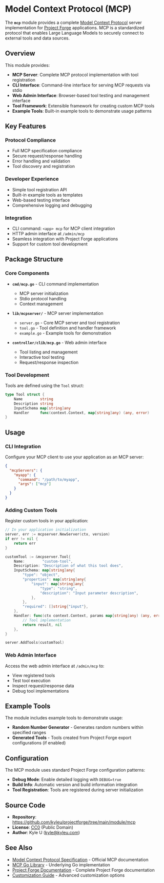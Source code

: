 # Model Context Protocol (MCP)

The **`mcp`** module provides a complete [Model Context Protocol](https://modelcontextprotocol.io) server implementation for [Project Forge](https://projectforge.dev) applications. MCP is a standardized protocol that enables Large Language Models to securely connect to external tools and data sources.

## Overview

This module provides:

- **MCP Server**: Complete MCP protocol implementation with tool registration
- **CLI Interface**: Command-line interface for serving MCP requests via stdio
- **Web Admin Interface**: Browser-based tool testing and management interface
- **Tool Framework**: Extensible framework for creating custom MCP tools
- **Example Tools**: Built-in example tools to demonstrate usage patterns

## Key Features

### Protocol Compliance

- Full MCP specification compliance
- Secure request/response handling
- Error handling and validation
- Tool discovery and registration

### Developer Experience

- Simple tool registration API
- Built-in example tools as templates
- Web-based testing interface
- Comprehensive logging and debugging

### Integration

- CLI command: `<app> mcp` for MCP client integration
- HTTP admin interface at `/admin/mcp`
- Seamless integration with Project Forge applications
- Support for custom tool development

## Package Structure

### Core Components

- **`cmd/mcp.go`** - CLI command implementation

  - MCP server initialization
  - Stdio protocol handling
  - Context management

- **`lib/mcpserver/`** - MCP server implementation

  - `server.go` - Core MCP server and tool registration
  - `tool.go` - Tool definition and handler framework
  - `example.go` - Example tools for demonstration

- **`controller/clib/mcp.go`** - Web admin interface
  - Tool listing and management
  - Interactive tool testing
  - Request/response inspection

### Tool Development

Tools are defined using the `Tool` struct:

```go
type Tool struct {
    Name        string
    Description string
    InputSchema map[string]any
    Handler     func(context.Context, map[string]any) (any, error)
}
```

## Usage

### CLI Integration

Configure your MCP client to use your application as an MCP server:

```json
{
  "mcpServers": {
    "myapp": {
      "command": "/path/to/myapp",
      "args": ["mcp"]
    }
  }
}
```

### Adding Custom Tools

Register custom tools in your application:

```go
// In your application initialization
server, err := mcpserver.NewServer(ctx, version)
if err != nil {
    return err
}

customTool := &mcpserver.Tool{
    Name:        "custom-tool",
    Description: "Description of what this tool does",
    InputSchema: map[string]any{
        "type": "object",
        "properties": map[string]any{
            "input": map[string]any{
                "type": "string",
                "description": "Input parameter description",
            },
        },
        "required": []string{"input"},
    },
    Handler: func(ctx context.Context, params map[string]any) (any, error) {
        // Tool implementation
        return result, nil
    },
}

server.AddTools(customTool)
```

### Web Admin Interface

Access the web admin interface at `/admin/mcp` to:

- View registered tools
- Test tool execution
- Inspect request/response data
- Debug tool implementations

## Example Tools

The module includes example tools to demonstrate usage:

- **Random Number Generator** - Generates random numbers within specified ranges
- **Generated Tools** - Tools created from Project Forge export configurations (if enabled)

## Configuration

The MCP module uses standard Project Forge configuration patterns:

- **Debug Mode**: Enable detailed logging with `DEBUG=true`
- **Build Info**: Automatic version and build information integration
- **Tool Registration**: Tools are registered during server initialization

## Source Code

- **Repository**: https://github.com/kyleu/projectforge/tree/main/module/mcp
- **License**: [CC0](https://creativecommons.org/publicdomain/zero/1.0) (Public Domain)
- **Author**: Kyle U (kyle@kyleu.com)

## See Also

- [Model Context Protocol Specification](https://modelcontextprotocol.io) - Official MCP documentation
- [MCP Go Library](https://github.com/mark3labs/mcp-go) - Underlying Go implementation
- [Project Forge Documentation](https://projectforge.dev) - Complete Project Forge documentation
- [Customization Guide](../customizing.md) - Advanced customization options
